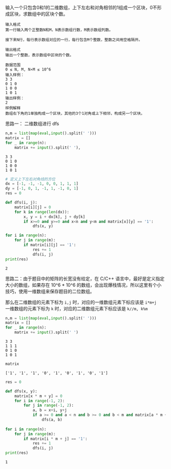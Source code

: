 
输入一个只包含0和1的二维数组，上下左右和对角相邻的1组成一个区块，0不形成区块，求数组中的区块个数。
```
输入格式
第一行输入两个正整数N和M，N表示数组行数，M表示数组列数。

接下来N行，每行表示数组对应的一行，每行包含M个整数，整数之间用空格隔开。

输出格式
输出一个整数，表示数组中区块的个数。

数据范围
0 ≤ N, M, N∗M ≤ 10^6
输入样例：
3 3
0 1 0
1 0 0
1 0 1
输出样例：
2
样例解释
数组右下角的1单独构成一个区块，其他的3个1对角或上下相邻，构成另一个区块。
```

思路一： 二维数组进行 dfs


```python
n,m = list(map(eval,input().split(' ')))
matrix = []
for _ in range(n):
    matrix += input().split(' '),
```

    3 3
    0 1 0
    1 0 0
    1 0 1
    


```python
# 定义上下左右对角线的方位
dx = [-1, -1, -1, 0, 0, 1, 1, 1]
dy = [-1, 0, 1, -1, 1, -1, 0, 1]
res = 0

def dfs(i, j):
    matrix[i][j] = 0
    for k in range(len(dx)):
        x, y = i + dx[k], j + dy[k]
        if x>=0 and y>=0 and x<n and y<m and matrix[x][y] == '1':
            dfs(x, y)

for i in range(n):
    for j in range(m):
        if matrix[i][j] == '1':
            res += 1
            dfs(i, j)
print(res)
```

    2
    

思路二：由于题目中的矩阵的长宽没有给定，在 C/C++ 语言中，最好是定义指定大小的数组，如果存在 10^6 * 10^6 的数组，会出现爆栈情况，所以这里有个小技巧，使用一维数组来保存题目的二位数组。  
  
那么在二维数组的元素下标为 `i,j` 时，对应的一维数组元素下标应该是 `i*m+j`  
一维数组的元素下标为 `k` 时，对应的二维数组元素下标应该是 `k//m, k%m`


```python
n,m = list(map(eval,input().split(' ')))
matrix = []
for _ in range(n):
    matrix += input().split(' ')
```

    3 3
    1 1 1
    0 1 0
    1 0 1
    


```python
matrix
```




    ['1', '1', '1', '0', '1', '0', '1', '0', '1']




```python
res = 0

def dfs(x, y):
    matrix[x * m + y] = 0
    for i in range(-1, 2):
        for j in range(-1, 2):
            a, b = x+i, y+j
            if a >= 0 and a < n and b >= 0 and b < m and matrix[a * m + b] == '1':
                dfs(a, b)
                
for i in range(n):
    for j in range(m):
        if matrix[i * m + j] == '1':
            res += 1
            dfs(i, j)
print(res)
```

    1
    
